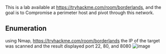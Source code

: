 This is a lab available at https://tryhackme.com/room/borderlands, and the goal is to Compromise a perimeter host and pivot through this network.  

## Enumeration

using Nmap, https://tryhackme.com/room/borderlands
the IP of the target was scanned and the result displayed port 22, 80, and 8080 
![image](https://github.com/user-attachments/assets/3fcb8951-fb74-4ef5-895c-0dc72479d7d1)


